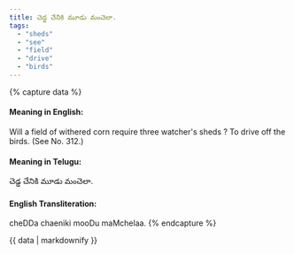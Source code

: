 ```yaml
---
title: చెడ్డ చేనికి మూడు మంచెలా.
tags:
  - "sheds"
  - "see"
  - "field"
  - "drive"
  - "birds"
---
```


{% capture data %}
#### Meaning in English:
Will a field of withered corn require three watcher's sheds ?
To drive off the birds.
(See No. 312.)

#### Meaning in Telugu:
చెడ్డ చేనికి మూడు మంచెలా.

#### English Transliteration:
cheDDa chaeniki mooDu maMchelaa.
{% endcapture %}

<div class="notice">{{ data | markdownify }}</div>

